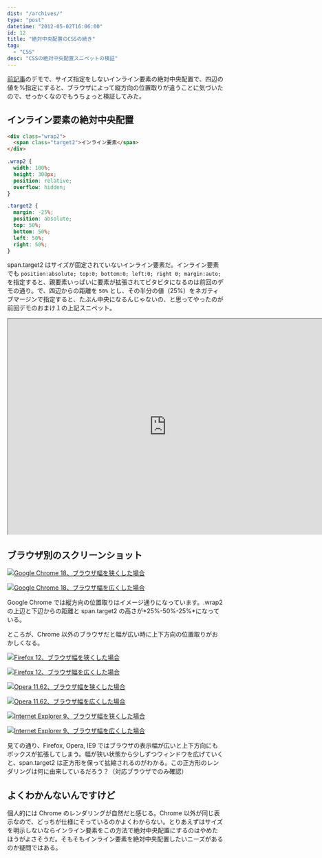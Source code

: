 ```yaml
---
dist: "/archives/"
type: "post"
datetime: "2012-05-02T16:06:00"
id: 12
title: "絶対中央配置のCSSの続き"
tag:
  - "CSS"
desc: "CSSの絶対中央配置スニペットの検証"
---
```


[前記事](/archives/11.html)のデモで、サイズ指定をしないインライン要素の絶対中央配置で、四辺の値を%指定にすると、ブラウザによって縦方向の位置取りが違うことに気づいたので、せっかくなのでもうちょっと検証してみた。

## インライン要素の絶対中央配置

```html
<div class="wrap2">
  <span class="target2">インライン要素</span>
</div>
```

```css
.wrap2 {
  width: 100%;
  height: 300px;
  position: relative;
  overflow: hidden;
}

.target2 {
  margin: -25%;
  position: absolute;
  top: 50%;
  bottom: 50%;
  left: 50%;
  right: 50%;
}
```

span.target2 はサイズが固定されていないインライン要素だ。インライン要素でも `position:absolute; top:0; bottom:0; left:0; right 0; margin:auto;` を指定すると、親要素いっぱいに要素が拡張されてビタビタになるのは前回のデモの通り。で、四辺からの距離を `50%` とし、その半分の値（25%）をネガティブマージンで指定すると、たぶん中央になるんじゃないの、と思ってやったのが前回デモのおまけ１の上記スニペット。

<iframe width="736" height="500" src="https://jsfiddle.net/wcgba6x0/embedded/result,html,css/" allowfullscreen></iframe>

## ブラウザ別のスクリーンショット

<a href="/image/inline-element-with-pointer-events-none/chrome_thin.webp"><img src="/image/inline-element-with-pointer-events-none/chrome_thin.webp" alt="Google Chrome 18、ブラウザ幅を狭くした場合" /></a>

<a href="/image/inline-element-with-pointer-events-none/chrome_wide.webp"><img src="/image/inline-element-with-pointer-events-none/chrome_wide.webp" alt="Google Chrome 18、ブラウザ幅を広くした場合" /></a>

Google Chrome では縦方向の位置取りはイメージ通りになっています。.wrap2 の上辺と下辺からの距離と span.target2 の高さが*25%-50%-25%*になっている。

ところが、Chrome 以外のブラウザだと幅が広い時に上下方向の位置取りがおかしくなる。

<a href="/image/inline-element-with-pointer-events-none/ff_thin.webp"><img src="/image/inline-element-with-pointer-events-none/ff_thin.webp" alt="Firefox 12、ブラウザ幅を狭くした場合" /></a>

<a href="/image/inline-element-with-pointer-events-none/ff_wide.webp"><img src="/image/inline-element-with-pointer-events-none/ff_wide.webp" alt="Firefox 12、ブラウザ幅を広くした場合" /></a>

<a href="/image/inline-element-with-pointer-events-none/opera_thin.webp"><img src="/image/inline-element-with-pointer-events-none/opera_thin.webp" alt="Opera 11.62、ブラウザ幅を狭くした場合" /></a>

<a href="/image/inline-element-with-pointer-events-none/opera_wide.webp"><img src="/image/inline-element-with-pointer-events-none/opera_wide.webp" alt="Opera 11.62、ブラウザ幅を広くした場合" /></a>

<a href="/image/inline-element-with-pointer-events-none/ie9_thin.webp"><img src="/image/inline-element-with-pointer-events-none/ie9_thin.webp" alt="Internet Explorer 9、ブラウザ幅を狭くした場合" /></a>

<a href="/image/inline-element-with-pointer-events-none/ie9_wide.webp"><img src="/image/inline-element-with-pointer-events-none/ie9_wide.webp" alt="Internet Explorer 9、ブラウザ幅を広くした場合" /></a>

見ての通り、Firefox, Opera, IE9 ではブラウザの表示幅が広いと上下方向にもボックスが拡張してしまう。幅が狭い状態から少しずつウィンドウを広げていくと、span.target2 は正方形を保って拡縮されるのがわかる。この正方形のレンダリングは何に由来しているだろう？（対応ブラウザでのみ確認）

## よくわかんないんですけど

個人的には Chrome のレンダリングが自然だと感じる。Chrome 以外が同じ表示なので、どっちが仕様にそっているのかよくわからない。とりあえずはサイズを明示しないならインライン要素をこの方法で絶対中央配置にするのはやめたほうがよさそうだ。そもそもインライン要素を絶対中央配置したいニーズがあるのか疑問ではある。
